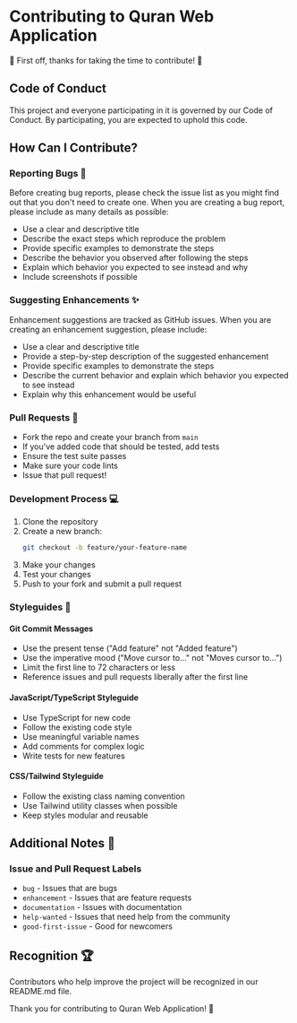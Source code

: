 # Contributing to Quran Web Application

🎉 First off, thanks for taking the time to contribute! 🎉

## Code of Conduct

This project and everyone participating in it is governed by our Code of Conduct. By participating, you are expected to uphold this code.

## How Can I Contribute?

### Reporting Bugs 🐛

Before creating bug reports, please check the issue list as you might find out that you don't need to create one. When you are creating a bug report, please include as many details as possible:

* Use a clear and descriptive title
* Describe the exact steps which reproduce the problem
* Provide specific examples to demonstrate the steps
* Describe the behavior you observed after following the steps
* Explain which behavior you expected to see instead and why
* Include screenshots if possible

### Suggesting Enhancements ✨

Enhancement suggestions are tracked as GitHub issues. When you are creating an enhancement suggestion, please include:

* Use a clear and descriptive title
* Provide a step-by-step description of the suggested enhancement
* Provide specific examples to demonstrate the steps
* Describe the current behavior and explain which behavior you expected to see instead
* Explain why this enhancement would be useful

### Pull Requests 🚀

* Fork the repo and create your branch from `main`
* If you've added code that should be tested, add tests
* Ensure the test suite passes
* Make sure your code lints
* Issue that pull request!

### Development Process 💻

1. Clone the repository
2. Create a new branch:
   ```bash
   git checkout -b feature/your-feature-name
   ```
3. Make your changes
4. Test your changes
5. Push to your fork and submit a pull request

### Styleguides 📝

#### Git Commit Messages

* Use the present tense ("Add feature" not "Added feature")
* Use the imperative mood ("Move cursor to..." not "Moves cursor to...")
* Limit the first line to 72 characters or less
* Reference issues and pull requests liberally after the first line

#### JavaScript/TypeScript Styleguide

* Use TypeScript for new code
* Follow the existing code style
* Use meaningful variable names
* Add comments for complex logic
* Write tests for new features

#### CSS/Tailwind Styleguide

* Follow the existing class naming convention
* Use Tailwind utility classes when possible
* Keep styles modular and reusable

## Additional Notes 📌

### Issue and Pull Request Labels

* `bug` - Issues that are bugs
* `enhancement` - Issues that are feature requests
* `documentation` - Issues with documentation
* `help-wanted` - Issues that need help from the community
* `good-first-issue` - Good for newcomers

## Recognition 🏆

Contributors who help improve the project will be recognized in our README.md file.

Thank you for contributing to Quran Web Application! 🙏 